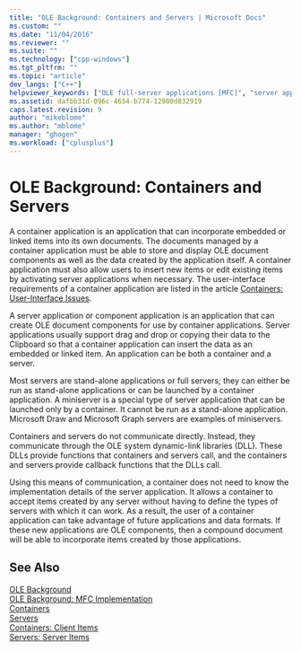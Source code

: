 ```yaml
---
title: "OLE Background: Containers and Servers | Microsoft Docs"
ms.custom: ""
ms.date: "11/04/2016"
ms.reviewer: ""
ms.suite: ""
ms.technology: ["cpp-windows"]
ms.tgt_pltfrm: ""
ms.topic: "article"
dev_langs: ["C++"]
helpviewer_keywords: ["OLE full-server applications [MFC]", "server applications [MFC], communication with containers", "full-server [MFC]", "server applications [MFC], requirements", "server applications [MFC], defined", "OLE server applications [MFC], about server applications", "server applications [MFC], full-server vs. mini-server", "OLE server applications [MFC], mini-server applications", "OLE containers [MFC], container applications", "containers [MFC], OLE container applications", "server applications [MFC]"]
ms.assetid: dafbb31d-096c-4654-b774-12900d832919
caps.latest.revision: 9
author: "mikeblome"
ms.author: "mblome"
manager: "ghogen"
ms.workload: ["cplusplus"]
---
```

# OLE Background: Containers and Servers
A container application is an application that can incorporate embedded or linked items into its own documents. The documents managed by a container application must be able to store and display OLE document components as well as the data created by the application itself. A container application must also allow users to insert new items or edit existing items by activating server applications when necessary. The user-interface requirements of a container application are listed in the article [Containers: User-Interface Issues](../mfc/containers-user-interface-issues.md).  
  
 A server application or component application is an application that can create OLE document components for use by container applications. Server applications usually support drag and drop or copying their data to the Clipboard so that a container application can insert the data as an embedded or linked item. An application can be both a container and a server.  
  
 Most servers are stand-alone applications or full servers; they can either be run as stand-alone applications or can be launched by a container application. A miniserver is a special type of server application that can be launched only by a container. It cannot be run as a stand-alone application. Microsoft Draw and Microsoft Graph servers are examples of miniservers.  
  
 Containers and servers do not communicate directly. Instead, they communicate through the OLE system dynamic-link libraries (DLL). These DLLs provide functions that containers and servers call, and the containers and servers provide callback functions that the DLLs call.  
  
 Using this means of communication, a container does not need to know the implementation details of the server application. It allows a container to accept items created by any server without having to define the types of servers with which it can work. As a result, the user of a container application can take advantage of future applications and data formats. If these new applications are OLE components, then a compound document will be able to incorporate items created by those applications.  
  
## See Also  
 [OLE Background](../mfc/ole-background.md)   
 [OLE Background: MFC Implementation](../mfc/ole-background-mfc-implementation.md)   
 [Containers](../mfc/containers.md)   
 [Servers](../mfc/servers.md)   
 [Containers: Client Items](../mfc/containers-client-items.md)   
 [Servers: Server Items](../mfc/servers-server-items.md)

